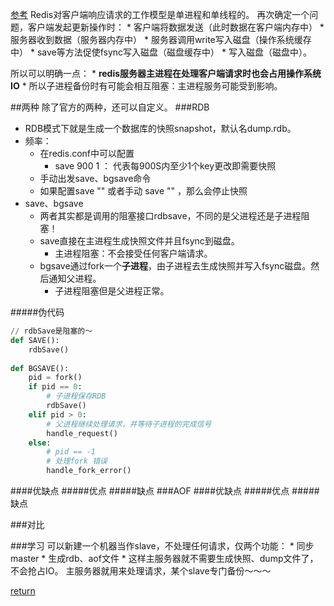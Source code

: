 [参考](https://blog.csdn.net/u011784767/article/details/76824822)
Redis对客户端响应请求的工作模型是单进程和单线程的。
再次确定一个问题，客户端发起更新操作时：
    * 客户端将数据发送（此时数据在客户端内存中）
    * 服务器收到数据（服务器内存中）
    * 服务器调用write写入磁盘（操作系统缓存中）
    * save等方法促使fsync写入磁盘（磁盘缓存中）
    * 写入磁盘（磁盘中）。

所以可以明确一点：
    * **redis服务器主进程在处理客户端请求时也会占用操作系统IO**
    * 所以子进程备份时有可能会相互阻塞：主进程服务可能受到影响。
    
##两种
除了官方的两种，还可以自定义。
###RDB
* RDB模式下就是生成一个数据库的快照snapshot，默认名dump.rdb。
* 频率：
    * 在redis.conf中可以配置
        * save 900 1 ： 代表每900S内至少1个key更改即需要快照
    * 手动出发save、bgsave命令
    * 如果配置save "" 或者手动 save "" ，那么会停止快照
* save、bgsave
    * 两者其实都是调用的阻塞接口rdbsave，不同的是父进程还是子进程阻塞！
    * save直接在主进程生成快照文件并且fsync到磁盘。
        * 主进程阻塞：不会接受任何客户端请求。
    * bgsave通过fork一个**子进程**，由子进程去生成快照并写入fsync磁盘。然后通知父进程。
        * 子进程阻塞但是父进程正常。

#####伪代码
```python
// rdbSave是阻塞的～
def SAVE():
    rdbSave()
   
def BGSAVE():
    pid = fork()
    if pid == 0:
        # 子进程保存RDB
        rdbSave()
    elif pid > 0:
        # 父进程继续处理请求，并等待子进程的完成信号
        handle_request()
    else:
        # pid == -1
        # 处理fork 错误
        handle_fork_error()
```
####优缺点
#####优点
#####缺点
###AOF
####优缺点
#####优点
#####缺点

###对比

###学习
可以新建一个机器当作slave，不处理任何请求，仅两个功能：
    * 同步master
    * 生成rdb、aof文件
        * 这样主服务器就不需要生成快照、dump文件了，不会抢占IO。
主服务器就用来处理请求，某个slave专门备份～～～


[return](README.md)